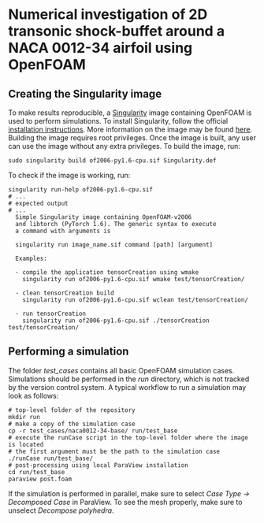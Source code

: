 # Numerical investigation of 2D transonic shock-buffet around a NACA 0012-34 airfoil using OpenFOAM

## Creating the Singularity image

To make results reproducible, a [Singularity](https://sylabs.io/guides/3.6/user-guide/) image containing OpenFOAM is used to perform simulations. To install Singularity, follow the official [installation instructions](https://sylabs.io/guides/3.6/user-guide/quick_start.html). More information on the image may be found [here](https://github.com/AndreWeiner/of_pytorch_docker). Building the image requires root privileges. Once the image is built, any user can use the image without any extra privileges. To build the image, run:

```
sudo singularity build of2006-py1.6-cpu.sif Singularity.def
```

To check if the image is working, run:

```
singularity run-help of2006-py1.6-cpu.sif
# ...
# expected output
# ...
  Simple Singularity image containing OpenFOAM-v2006
  and libtorch (PyTorch 1.6). The generic syntax to execute
  a command with arguments is

  singularity run image_name.sif command [path] [argument]

  Examples:

  - compile the application tensorCreation using wmake
    singularity run of2006-py1.6-cpu.sif wmake test/tensorCreation/

  - clean tensorCreation build
    singularity run of2006-py1.6-cpu.sif wclean test/tensorCreation/

  - run tensorCreation
    singularity run of2006-py1.6-cpu.sif ./tensorCreation test/tensorCreation/

```

## Performing a simulation

The folder *test_cases* contains all basic OpenFOAM simulation cases. Simulations should be performed in the *run* directory, which is not tracked by the version control system. A typical workflow to run a simulation may look as follows:

```
# top-level folder of the repository
mkdir run
# make a copy of the simulation case
cp -r test_cases/naca0012-34-base/ run/test_base
# execute the runCase script in the top-level folder where the image is located
# the first argument must be the path to the simulation case
./runCase run/test_base/
# post-processing using local ParaView installation
cd run/test_base
paraview post.foam
```

If the simulation is performed in parallel, make sure to select *Case Type -> Decomposed Case* in ParaView. To see the mesh properly, make sure to unselect *Decompose polyhedra*.
